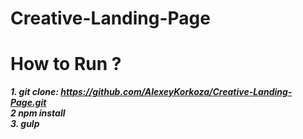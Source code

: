 # Creative-Landing-Page

**How to Run ?**
=====================
***1. git clone: https://github.com/AlexeyKorkoza/Creative-Landing-Page.git <br/>
2  npm install<br/>
3. gulp***
